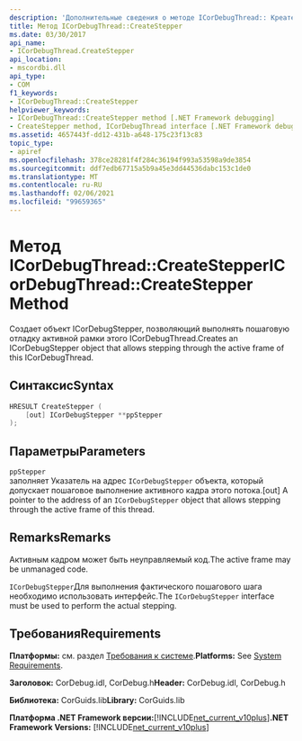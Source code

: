```yaml
---
description: 'Дополнительные сведения о методе ICorDebugThread:: Креатестеппер'
title: Метод ICorDebugThread::CreateStepper
ms.date: 03/30/2017
api_name:
- ICorDebugThread.CreateStepper
api_location:
- mscordbi.dll
api_type:
- COM
f1_keywords:
- ICorDebugThread::CreateStepper
helpviewer_keywords:
- ICorDebugThread::CreateStepper method [.NET Framework debugging]
- CreateStepper method, ICorDebugThread interface [.NET Framework debugging]
ms.assetid: 4657443f-dd12-431b-a648-175c23f13c83
topic_type:
- apiref
ms.openlocfilehash: 378ce28281f4f284c36194f993a53598a9de3854
ms.sourcegitcommit: ddf7edb67715a5b9a45e3dd44536dabc153c1de0
ms.translationtype: MT
ms.contentlocale: ru-RU
ms.lasthandoff: 02/06/2021
ms.locfileid: "99659365"
---
```

# <a name="icordebugthreadcreatestepper-method"></a><span data-ttu-id="b0692-103">Метод ICorDebugThread::CreateStepper</span><span class="sxs-lookup"><span data-stu-id="b0692-103">ICorDebugThread::CreateStepper Method</span></span>

<span data-ttu-id="b0692-104">Создает объект ICorDebugStepper, позволяющий выполнять пошаговую отладку активной рамки этого ICorDebugThread.</span><span class="sxs-lookup"><span data-stu-id="b0692-104">Creates an ICorDebugStepper object that allows stepping through the active frame of this ICorDebugThread.</span></span>  
  
## <a name="syntax"></a><span data-ttu-id="b0692-105">Синтаксис</span><span class="sxs-lookup"><span data-stu-id="b0692-105">Syntax</span></span>  
  
```cpp  
HRESULT CreateStepper (  
    [out] ICorDebugStepper **ppStepper  
);  
```  
  
## <a name="parameters"></a><span data-ttu-id="b0692-106">Параметры</span><span class="sxs-lookup"><span data-stu-id="b0692-106">Parameters</span></span>  

 `ppStepper`  
 <span data-ttu-id="b0692-107">заполняет Указатель на адрес `ICorDebugStepper` объекта, который допускает пошаговое выполнение активного кадра этого потока.</span><span class="sxs-lookup"><span data-stu-id="b0692-107">[out] A pointer to the address of an `ICorDebugStepper` object that allows stepping through the active frame of this thread.</span></span>  
  
## <a name="remarks"></a><span data-ttu-id="b0692-108">Remarks</span><span class="sxs-lookup"><span data-stu-id="b0692-108">Remarks</span></span>  

 <span data-ttu-id="b0692-109">Активным кадром может быть неуправляемый код.</span><span class="sxs-lookup"><span data-stu-id="b0692-109">The active frame may be unmanaged code.</span></span>  
  
 <span data-ttu-id="b0692-110">`ICorDebugStepper`Для выполнения фактического пошагового шага необходимо использовать интерфейс.</span><span class="sxs-lookup"><span data-stu-id="b0692-110">The `ICorDebugStepper` interface must be used to perform the actual stepping.</span></span>  
  
## <a name="requirements"></a><span data-ttu-id="b0692-111">Требования</span><span class="sxs-lookup"><span data-stu-id="b0692-111">Requirements</span></span>  

 <span data-ttu-id="b0692-112">**Платформы:** см. раздел [Требования к системе](../../get-started/system-requirements.md).</span><span class="sxs-lookup"><span data-stu-id="b0692-112">**Platforms:** See [System Requirements](../../get-started/system-requirements.md).</span></span>  
  
 <span data-ttu-id="b0692-113">**Заголовок:** CorDebug.idl, CorDebug.h</span><span class="sxs-lookup"><span data-stu-id="b0692-113">**Header:** CorDebug.idl, CorDebug.h</span></span>  
  
 <span data-ttu-id="b0692-114">**Библиотека:** CorGuids.lib</span><span class="sxs-lookup"><span data-stu-id="b0692-114">**Library:** CorGuids.lib</span></span>  
  
 <span data-ttu-id="b0692-115">**Платформа .NET Framework версии:**[!INCLUDE[net_current_v10plus](../../../../includes/net-current-v10plus-md.md)]</span><span class="sxs-lookup"><span data-stu-id="b0692-115">**.NET Framework Versions:** [!INCLUDE[net_current_v10plus](../../../../includes/net-current-v10plus-md.md)]</span></span>
